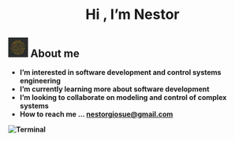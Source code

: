 

<h1 align="center"><b>Hi , I’m Nestor  </h1>

	
## <picture><img src = "https://github.com/Giosuetl/assets/blob/main/vsgif.gif" width = 40px></picture> **About me**

-  I’m interested in software development and control systems engineering
-  I’m currently learning more about software development 
-  I’m looking to collaborate on modeling and control of complex systems
-  How to reach me ... nestorgiosue@gmail.com
  




  ![Terminal](https://www.codewars.com/users/Gostl/badges/small)
<!---
Giosuetl/Giosuetl is a ✨ special ✨ repository because its `README.md` (this file) appears on your GitHub profile.
You can click the Preview link to take a look at your changes.
--->
